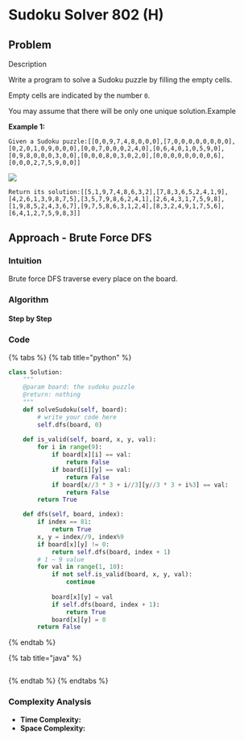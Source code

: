 # Sudoku Solver 802 \(H\)

## Problem

Description

Write a program to solve a Sudoku puzzle by filling the empty cells.

Empty cells are indicated by the number `0`.

You may assume that there will be only one unique solution.Example

**Example 1:**

```text
Given a Sudoku puzzle:[[0,0,9,7,4,8,0,0,0],[7,0,0,0,0,0,0,0,0],[0,2,0,1,0,9,0,0,0],[0,0,7,0,0,0,2,4,0],[0,6,4,0,1,0,5,9,0],[0,9,8,0,0,0,3,0,0],[0,0,0,8,0,3,0,2,0],[0,0,0,0,0,0,0,0,6],[0,0,0,2,7,5,9,0,0]]
```

![](https://lintcode-media.s3.amazonaws.com/problem/250px-Sudoku-by-L2G-20050714.svg.png)

```text
Return its solution:[[5,1,9,7,4,8,6,3,2],[7,8,3,6,5,2,4,1,9],[4,2,6,1,3,9,8,7,5],[3,5,7,9,8,6,2,4,1],[2,6,4,3,1,7,5,9,8],[1,9,8,5,2,4,3,6,7],[9,7,5,8,6,3,1,2,4],[8,3,2,4,9,1,7,5,6],[6,4,1,2,7,5,9,8,3]]
```

## Approach - Brute Force DFS

### Intuition

Brute force DFS traverse every place on the board.

### Algorithm

#### Step by Step

### Code

{% tabs %}
{% tab title="python" %}
```python
class Solution:
    """
    @param board: the sudoku puzzle
    @return: nothing
    """
    def solveSudoku(self, board):
        # write your code here
        self.dfs(board, 0)
    
    def is_valid(self, board, x, y, val):
        for i in range(9):
            if board[x][i] == val:
                return False
            if board[i][y] == val:
                return False
            if board[x//3 * 3 + i//3][y//3 * 3 + i%3] == val:
                return False
        return True       

    def dfs(self, board, index):
        if index == 81:
            return True
        x, y = index//9, index%9
        if board[x][y] != 0:
            return self.dfs(board, index + 1)
        # 1 ~ 9 value
        for val in range(1, 10):
            if not self.is_valid(board, x, y, val):
                continue
        
            board[x][y] = val
            if self.dfs(board, index + 1):
                return True
            board[x][y] = 0
        return False


```
{% endtab %}

{% tab title="java" %}
```

```
{% endtab %}
{% endtabs %}

### Complexity Analysis

* **Time Complexity:**
* **Space Complexity:**

